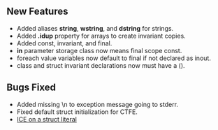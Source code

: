 <h2 id="new-features">New Features</h2>

* Added aliases **string**, **wstring**, and **dstring** for strings.
* Added **.idup** property for arrays to create invariant copies.
* Added const, invariant, and final.
* **in** parameter storage class now means final scope const.
* foreach value variables now default to final if not declared as inout.
* class and struct invariant declarations now must have a ().

<h2 id="bugs-fixed">Bugs Fixed</h2>

* Added missing \n to exception message going to stderr.
* Fixed default struct initialization for CTFE.
* [ICE on a struct literal](/bug/1226)
